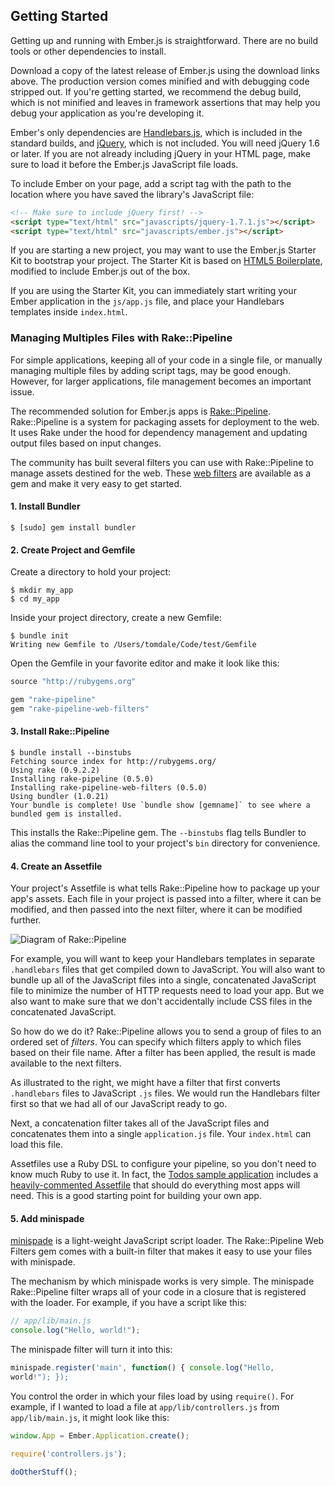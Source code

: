 ## Getting Started

Getting up and running with Ember.js is straightforward. There are no
build tools or other dependencies to install.

Download a copy of the latest release of Ember.js using the download
links above. The production version comes minified and with debugging
code stripped out. If you're getting started, we recommend the debug
build, which is not minified and leaves in framework assertions that may
help you debug your application as you're developing it.

Ember's only dependencies are
[Handlebars.js](http://www.handlebarsjs.com), which is included in the
standard builds, and [jQuery](http://www.jquery.com), which is not
included. You will need jQuery 1.6 or later. If you are not already
including jQuery in your HTML page, make sure to load it before the
Ember.js JavaScript file loads.

To include Ember on your page, add a script tag with the path to the
location where you have saved the library's JavaScript file:

```html
<!-- Make sure to include jQuery first! -->
<script type="text/html" src="javascripts/jquery-1.7.1.js"></script>
<script type="text/html" src="javascripts/ember.js"></script>
```

If you are starting a new project, you may want to use the Ember.js
Starter Kit to bootstrap your project. The Starter Kit is based on
[HTML5 Boilerplate](http://html5boilerplate.com/), modified to include
Ember.js out of the box.

If you are using the Starter Kit, you can immediately start writing your
Ember application in the `js/app.js` file, and place your Handlebars
templates inside `index.html`.

### Managing Multiples Files with Rake::Pipeline

For simple applications, keeping all of your code in a single file, or
manually managing multiple files by adding script tags, may be good enough.
However, for larger applications, file management becomes an important
issue.

The recommended solution for Ember.js apps is
[Rake::Pipeline](https://github.com/livingsocial/rake-pipeline).
Rake::Pipeline is a system for packaging assets for deployment to the
web. It uses Rake under the hood for dependency management and updating
output files based on input changes.

The community has built several filters you can use with Rake::Pipeline
to manage assets destined for the web. These [web filters](https://github.com/wycats/rake-pipeline-web-filters)
are available as a gem and make it very easy to get started.

#### 1. Install Bundler

```
$ [sudo] gem install bundler
```

#### 2. Create Project and Gemfile

Create a directory to hold your project:

```text
$ mkdir my_app
$ cd my_app
```

Inside your project directory, create a new Gemfile:

```text
$ bundle init
Writing new Gemfile to /Users/tomdale/Code/test/Gemfile
```

Open the Gemfile in your favorite editor and make it look like this:

```ruby
source "http://rubygems.org"

gem "rake-pipeline"
gem "rake-pipeline-web-filters"
```

#### 3. Install Rake::Pipeline

```
$ bundle install --binstubs
Fetching source index for http://rubygems.org/
Using rake (0.9.2.2)
Installing rake-pipeline (0.5.0)
Installing rake-pipeline-web-filters (0.5.0)
Using bundler (1.0.21)
Your bundle is complete! Use `bundle show [gemname]` to see where a bundled gem is installed.
```

This installs the Rake::Pipeline gem. The `--binstubs` flag tells
Bundler to alias the command line tool to your project's `bin` directory
for convenience.

#### 4. Create an Assetfile

Your project's Assetfile is what tells Rake::Pipeline how to package up
your app's assets. Each file in your project is passed into a filter,
where it can be modified, and then passed into the next filter, where it
can be modified further.

<img class="right" alt="Diagram of Rake::Pipeline" src="/docs/images/getting_started/pipeline.png">

For example, you will want to keep your Handlebars templates in separate
`.handlebars` files that get compiled down to JavaScript. You will also
want to bundle up all of the JavaScript files into a single,
concatenated JavaScript file to minimize the number of HTTP requests
need to load your app. But we also want to make sure that we don't
accidentally include CSS files in the concatenated JavaScript.

So how do we do it? Rake::Pipeline allows you to send a group of files
to an ordered set of _filters_. You can specify which filters apply to
which files based on their file name. After a filter has been
applied, the result is made available to the next filters.

As illustrated to the right, we might have a filter that first converts
`.handlebars` files to JavaScript `.js` files. We would run the
Handlebars filter first so that we had all of our JavaScript ready to
go.

Next, a concatenation filter takes all of the JavaScript files and
concatenates them into a single `application.js` file. Your `index.html`
can load this file.

Assetfiles use a Ruby DSL to configure your pipeline, so you don't need
to know much Ruby to use it. In fact, the [Todos sample application](https://github.com/emberjs/todos)
includes a [heavily-commented Assetfile](https://github.com/emberjs/todos/blob/master/Assetfile)
that should do everything most apps will need. This is a good starting
point for building your own app.

#### 5. Add minispade

[minispade](https://github.com/wycats/minispade) is a light-weight
JavaScript script loader. The Rake::Pipeline Web Filters gem comes with
a built-in filter that makes it easy to use your files with minispade.

The mechanism by which minispade works is very simple. The minispade
Rake::Pipeline filter wraps all of your code in a closure that is
registered with the loader. For example, if you have a script like this:

```javascript
// app/lib/main.js
console.log("Hello, world!");
```

The minispade filter will turn it into this:

```javascript
minispade.register('main', function() { console.log("Hello,
world!"); });
```

You control the order in which your files load by using `require()`.
For example, if I wanted to load a file at `app/lib/controllers.js` from
`app/lib/main.js`, it might look like this:

```javascript
window.App = Ember.Application.create();

require('controllers.js');

doOtherStuff();
```

